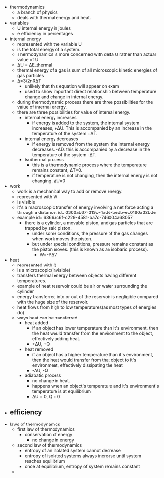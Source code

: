 - thermodynamics
	- a branch of physics
	- deals with thermal energy and heat.
- variables
	- U internal energy   in joules
	- e  efficiency           in percentages
- internal energy
	- represented with the variable U
	- is the total energy of a system.
	- Thermodynamics is more concerned with delta U rather than actual value of U
	- ΔU = ΔE_thermal
	- thermal energy of a gas is sum of all microscopic kinetic energies of gas particles
	- Δ=3/2nRΔT
		- unlikely that this equation will appear on exam
		- used to show important direct relationship between temperature change and change in internal energy.
	- during thermodynamic process there are three possibilities for the value of internal energy.
	- there are three possibilities for value of internal energy.
		- internal energy increases
			- if energy is added to the system, the internal system increases, +ΔU. This is accompanied by an increase in the temperature of the system +ΔT.
		- internal energy decreases
			- if energy is removed from the system, the internal energy decreases. -ΔD. this is accompanied by a decrease in the temperature of the system -ΔT.
		- isothermal process
			- this is a thermodynamic process where the temperature remains constant, ΔT=0.
			- if temperature is not changing, then the internal energy is not changing. ΔU=0
- work
	- work is a mechanical way to add or remove energy.
	- represented with W
	- is visible
	- it's a macroscopic transfer of energy involving a net force acting a through a distance.
	  id:: 6366ab87-319c-4add-bedb-ec0186a32bde
	- example
	  id:: 6366ac6f-c229-4581-ba7c-746004a68057
		- there is a cylinder, a movable piston, and gas particles that are trapped by said piston.
			- under some conditions, the pressure of the gas changes when work moves the piston.
			- but under special conditions, pressure remains constant as the piston moves. (this is known as an isobaric process).
				- W=-PΔV
- heat
	- represented with Q
	- is a microscopic(invisible)
	- transfers thermal energy between objects having different temperatures.
	- example of heat reservoir could be air or water surrounding the cylinder
	- energy transferred into or out of the reservoir is negligible compared with the huge size of the reservoir.
	- heat flows from high to low temperatures(as most types of energies do)
	- ways heat can be transferred
		- heat added
			- if an object has lower temperature than it's environment, then the heat would transfer from the environment to the object, effectively adding heat.
			- +ΔU, +Q
		- heat removed
			- if an object has a higher temperature than it's environment, then the heat would transfer from that object to it's environment, effectively dissipating the heat
			- -ΔU, -Q
		- adiabatic process
			- no change in heat.
			- happens when an object's temperature and it's environment's temperature is at equilibrium
			- ΔU = 0, Q = 0
- efficiency
	-
- laws of thermodynamics
	- first law of thermodynamics
		- conservation of energy
			- no change in energy
	- second law of thermodynamics
		- entropy of an isolated system cannot decrease
		- entropy of isolated systems always increase until system reaches equilibrium
		- once at equilibrium, entropy of system remains constant
	-